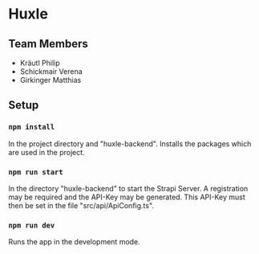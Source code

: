 # Huxle

## Team Members
* Kräutl Philip
* Schickmair Verena
* Girkinger Matthias

## Setup

### `npm install`
In the project directory and "huxle-backend".
Installs the packages which are used in the project.

### `npm run start`
In the directory "huxle-backend" to start the Strapi Server.
A registration may be required and the API-Key may be generated. This API-Key must then be set in the file "src/api/ApiConfig.ts".


### `npm run dev`
Runs the app in the development mode.
